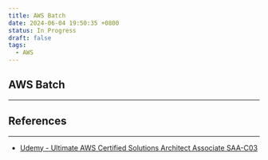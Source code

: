 ```yaml
---
title: AWS Batch
date: 2024-06-04 19:50:35 +0800
status: In Progress
draft: false
tags:
  - AWS
---
```

## AWS Batch
---


## References
---
- [Udemy - Ultimate AWS Certified Solutions Architect Associate SAA-C03](https://www.udemy.com/course/aws-certified-solutions-architect-associate-saa-c03)
